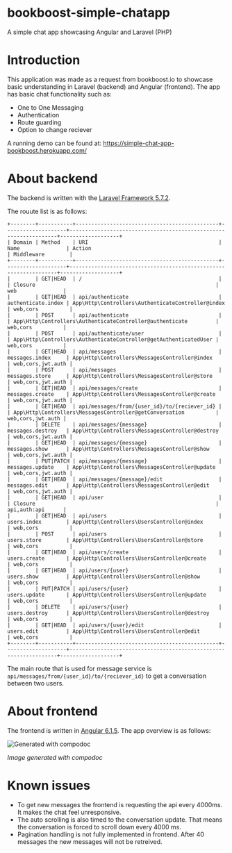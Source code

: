 # bookboost-simple-chatapp
A simple chat app showcasing Angular and Laravel (PHP)

# Introduction
This application was made as a request from bookboost.io to showcase basic understanding in Laravel (backend) and Angular (frontend).
The app has basic chat functionality such as:

- One to One Messaging
- Authentication
- Route guarding
- Option to change reciever

A running demo can be found at: https://simple-chat-app-bookboost.herokuapp.com/

# About backend
The backend is written with the [Laravel Framework 5.7.2](https://laravel.com/).

The rouute list is as follows:
```
+--------+-----------+----------------------------------------------+--------------------+------------------------------------------------------------------+-------------------+
| Domain | Method    | URI                                          | Name               | Action                                                           | Middleware        |
+--------+-----------+----------------------------------------------+--------------------+------------------------------------------------------------------+-------------------+
|        | GET|HEAD  | /                                            |                    | Closure                                                          | web               |
|        | GET|HEAD  | api/authenticate                             | authenticate.index | App\Http\Controllers\AuthenticateController@index                | web,cors          |
|        | POST      | api/authenticate                             |                    | App\Http\Controllers\AuthenticateController@authenticate         | web,cors          |
|        | POST      | api/authenticate/user                        |                    | App\Http\Controllers\AuthenticateController@getAuthenticatedUser | web,cors          |
|        | GET|HEAD  | api/messages                                 | messages.index     | App\Http\Controllers\MessagesController@index                    | web,cors,jwt.auth |
|        | POST      | api/messages                                 | messages.store     | App\Http\Controllers\MessagesController@store                    | web,cors,jwt.auth |
|        | GET|HEAD  | api/messages/create                          | messages.create    | App\Http\Controllers\MessagesController@create                   | web,cors,jwt.auth |
|        | GET|HEAD  | api/messages/from/{user_id}/to/{reciever_id} |                    | App\Http\Controllers\MessagesController@getConversation          | web,cors,jwt.auth |
|        | DELETE    | api/messages/{message}                       | messages.destroy   | App\Http\Controllers\MessagesController@destroy                  | web,cors,jwt.auth |
|        | GET|HEAD  | api/messages/{message}                       | messages.show      | App\Http\Controllers\MessagesController@show                     | web,cors,jwt.auth |
|        | PUT|PATCH | api/messages/{message}                       | messages.update    | App\Http\Controllers\MessagesController@update                   | web,cors,jwt.auth |
|        | GET|HEAD  | api/messages/{message}/edit                  | messages.edit      | App\Http\Controllers\MessagesController@edit                     | web,cors,jwt.auth |
|        | GET|HEAD  | api/user                                     |                    | Closure                                                          | api,auth:api      |
|        | GET|HEAD  | api/users                                    | users.index        | App\Http\Controllers\UsersController@index                       | web,cors          |
|        | POST      | api/users                                    | users.store        | App\Http\Controllers\UsersController@store                       | web,cors          |
|        | GET|HEAD  | api/users/create                             | users.create       | App\Http\Controllers\UsersController@create                      | web,cors          |
|        | GET|HEAD  | api/users/{user}                             | users.show         | App\Http\Controllers\UsersController@show                        | web,cors          |
|        | PUT|PATCH | api/users/{user}                             | users.update       | App\Http\Controllers\UsersController@update                      | web,cors          |
|        | DELETE    | api/users/{user}                             | users.destroy      | App\Http\Controllers\UsersController@destroy                     | web,cors          |
|        | GET|HEAD  | api/users/{user}/edit                        | users.edit         | App\Http\Controllers\UsersController@edit                        | web,cors          |
+--------+-----------+----------------------------------------------+--------------------+------------------------------------------------------------------+-------------------+
```
The main route that is used for message service is `api/messages/from/{user_id}/to/{reciever_id}` to get a conversation between two users.

# About frontend
The frontend is written in [Angular 6.1.5](https://angular.io/).
The app overview is as follows:

![Generated with compodoc](https://i.imgur.com/0NbxrRR.png)

*Image generated with compodoc*
# Known issues
- To get new messages the frontend is requesting the api every 4000ms. It makes the chat feel unresponsive.
- The auto scrolling is also timed to the conversation update. That means the conversation is forced to scroll down every 4000 ms.
- Pagination handling is not fully implemented in frontend. After 40 messages the new messages will not be retreived.
